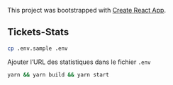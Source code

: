 This project was bootstrapped with [Create React App](https://github.com/facebook/create-react-app).

## Tickets-Stats

```bash
cp .env.sample .env
```

Ajouter l’URL des statistiques dans le fichier `.env`

```bash
yarn && yarn build && yarn start
```
